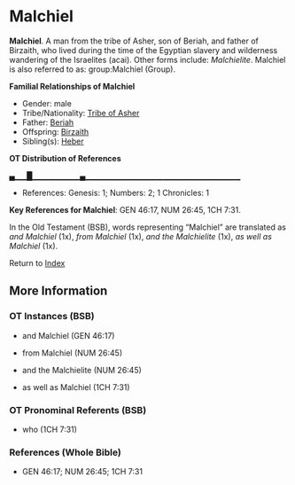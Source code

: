 # Malchiel
**Malchiel**. 
A man from the tribe of Asher, son of Beriah, and father of Birzaith, who lived during the time of the Egyptian slavery and wilderness wandering of the Israelites (acai). 
Other forms include: 
*Malchielite*. 
Malchiel is also referred to as: 
group:Malchiel (Group). 




**Familial Relationships of Malchiel**


* Gender: male
* Tribe/Nationality: [Tribe of Asher](../../../groups/md/acai/Asher.md)
* Father: [Beriah](Beriah.md)
* Offspring: [Birzaith](Birzaith.md)
* Sibling(s): [Heber](Heber.md)


**OT Distribution of References**

▄▁▁█▁▁▁▁▁▁▁▁▄▁▁▁▁▁▁▁▁▁▁▁▁▁▁▁▁▁▁▁▁▁▁▁▁▁▁
* References: Genesis: 1; Numbers: 2; 1 Chronicles: 1



**Key References for Malchiel**: 
GEN 46:17, NUM 26:45, 1CH 7:31. 


In the Old Testament (BSB), words representing “Malchiel” are translated as 
*and Malchiel* (1x), *from Malchiel* (1x), *and the Malchielite* (1x), *as well as Malchiel* (1x). 




Return to [Index](00-Index.md)

## More Information

### OT Instances (BSB)

* and Malchiel (GEN 46:17)

* from Malchiel (NUM 26:45)

* and the Malchielite (NUM 26:45)

* as well as Malchiel (1CH 7:31)



### OT Pronominal Referents (BSB)

* who (1CH 7:31)



### References (Whole Bible)

* GEN 46:17; NUM 26:45; 1CH 7:31



